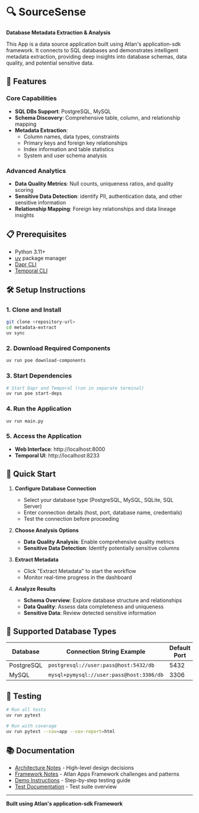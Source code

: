 # 🔍 SourceSense

**Database Metadata Extraction & Analysis**

This App is a data source application built using Atlan's application-sdk framework. It connects to SQL databases and demonstrates intelligent metadata extraction, providing deep insights into database schemas, data quality, and potential sensitive data.

## 🚀 Features

### Core Capabilities

- **SQL DBs Support**: PostgreSQL, MySQL
- **Schema Discovery**: Comprehensive table, column, and relationship mapping
- **Metadata Extraction**:
  - Column names, data types, constraints
  - Primary keys and foreign key relationships
  - Index information and table statistics
  - System and user schema analysis

### Advanced Analytics

- **Data Quality Metrics**: Null counts, uniqueness ratios, and quality scoring
- **Sensitive Data Detection**: identify PII, authentication data, and other sensitive information
- **Relationship Mapping**: Foreign key relationships and data lineage insights

## 📋 Prerequisites

- Python 3.11+
- [uv](https://docs.astral.sh/uv/) package manager
- [Dapr CLI](https://docs.dapr.io/getting-started/install-dapr-cli/)
- [Temporal CLI](https://docs.temporal.io/cli)

## 🛠️ Setup Instructions

### 1. Clone and Install

```bash
git clone <repository-url>
cd metadata-extract
uv sync
```

### 2. Download Required Components

```bash
uv run poe download-components
```

### 3. Start Dependencies

```bash
# Start Dapr and Temporal (run in separate terminal)
uv run poe start-deps
```

### 4. Run the Application

```bash
uv run main.py
```

### 5. Access the Application

- **Web Interface**: http://localhost:8000
- **Temporal UI**: http://localhost:8233

## 🎯 Quick Start

1. **Configure Database Connection**

   - Select your database type (PostgreSQL, MySQL, SQLite, SQL Server)
   - Enter connection details (host, port, database name, credentials)
   - Test the connection before proceeding

2. **Choose Analysis Options**

   - **Data Quality Analysis**: Enable comprehensive quality metrics
   - **Sensitive Data Detection**: Identify potentially sensitive columns

3. **Extract Metadata**

   - Click "Extract Metadata" to start the workflow
   - Monitor real-time progress in the dashboard

4. **Analyze Results**
   - **Schema Overview**: Explore database structure and relationships
   - **Data Quality**: Assess data completeness and uniqueness
   - **Sensitive Data**: Review detected sensitive information

## 🎨 Supported Database Types

| Database   | Connection String Example                | Default Port |
| ---------- | ---------------------------------------- | ------------ |
| PostgreSQL | `postgresql://user:pass@host:5432/db`    | 5432         |
| MySQL      | `mysql+pymysql://user:pass@host:3306/db` | 3306         |

## 🧪 Testing

```bash
# Run all tests
uv run pytest

# Run with coverage
uv run pytest --cov=app --cov-report=html
```

## 📚 Documentation

- [Architecture Notes](docs/ARCHITECTURE.md) - High-level design decisions
- [Framework Notes](docs/FRAMEWORK_NOTES.md) - Atlan Apps Framework challenges and patterns
- [Demo Instructions](docs/DEMO.md) - Step-by-step testing guide
- [Test Documentation](tests/README.md) - Test suite overview

---

**Built using Atlan's application-sdk Framework**
